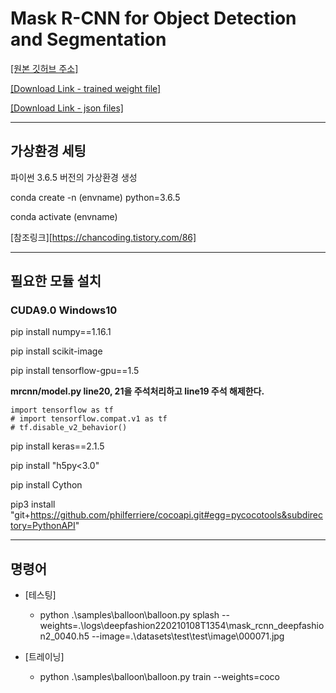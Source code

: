 # Mask R-CNN for Object Detection and Segmentation

[[원본 깃허브 주소]](https://github.com/matterport/Mask_RCNN)

[[Download Link - trained weight file]](https://drive.google.com/file/d/1SB9HVItbI86-f2rKq3HYAGd9evUzHe7a/view?usp=sharing)

[[Download Link - json files]](https://drive.google.com/drive/folders/1CHPFxcQ6OLFqkHgFsEPybe8kxAy-7-uW?usp=sharing)

---

## 가상환경 세팅

파이썬 3.6.5 버전의 가상환경 생성

conda create -n (envname) python=3.6.5

conda activate (envname)

[참조링크][https://chancoding.tistory.com/86]

---

## 필요한 모듈 설치

### CUDA9.0 Windows10

pip install numpy==1.16.1

pip install scikit-image

pip install tensorflow-gpu==1.5

__mrcnn/model.py line20, 21을 주석처리하고 line19 주석 해제한다.__

```
import tensorflow as tf
# import tensorflow.compat.v1 as tf
# tf.disable_v2_behavior() 
```


pip install keras==2.1.5

pip install "h5py<3.0"

pip install Cython

pip3 install "git+https://github.com/philferriere/cocoapi.git#egg=pycocotools&subdirectory=PythonAPI"


---

## 명령어

* [테스팅]
    * python .\samples\balloon\balloon.py splash --weights=.\logs\deepfashion220210108T1354\mask_rcnn_deepfashion2_0040.h5 --image=.\datasets\test\test\image\000071.jpg

* [트레이닝]
    * python .\\samples\\balloon\\balloon.py train --weights=coco


